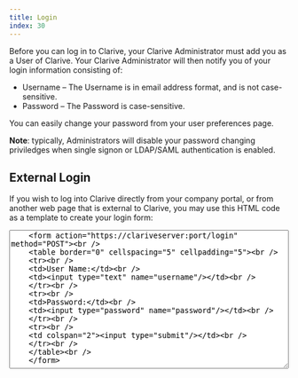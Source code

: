 ```yaml
---
title: Login
index: 30
---
```


Before you can log in to Clarive, your Clarive Administrator must add you as a User of Clarive. 
Your Clarive Administrator will then notify you of your login information consisting of:

- Username – The Username is in email address format, and is not case-sensitive.
- Password – The Password is case-sensitive.

You can easily change your password from your user preferences page.

**Note**: typically, Administrators will disable your password changing priviledges 
when single signon or LDAP/SAML authentication is enabled. 

## External Login 

If you wish to log into Clarive directly from your company portal, 
or from another web page that is external to Clarive, you may use this 
HTML code as a template to create your login form:

<textarea style="height: 250px; width: 100%">
    &lt;form action="https://clariveserver:port/login" method="POST"&gt;<br />
    &lt;table border="0" cellspacing="5" cellpadding="5"&gt;<br />
    &lt;tr&gt;<br />
    &lt;td&gt;User Name:&lt;/td&gt;<br />
    &lt;td&gt;&lt;input type="text" name="username"/&gt;&lt;/td&gt;<br />
    &lt;/tr&gt;<br />
    &lt;tr&gt;<br />
    &lt;td&gt;Password:&lt;/td&gt;<br />
    &lt;td&gt;&lt;input type="password" name="password"/&gt;&lt;/td&gt;<br />
    &lt;/tr&gt;<br />
    &lt;tr&gt;<br />
    &lt;td colspan="2"&gt;&lt;input type="submit"/&gt;&lt;/td&gt;<br />
    &lt;/tr&gt;<br />
    &lt;/table&gt;<br />
    &lt;/form&gt;
</textarea>
